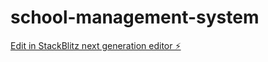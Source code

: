 # school-management-system

[Edit in StackBlitz next generation editor ⚡️](https://stackblitz.com/~/github.com/tareqhassan2014/school-management-system)